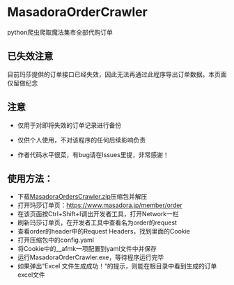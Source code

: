 # MasadoraOrderCrawler
python爬虫爬取魔法集市全部代购订单

## 已失效注意
目前玛莎提供的订单接口已经失效，因此无法再通过此程序导出订单数据。本页面仅留做纪念

## 注意
- 仅用于对即将失效的订单记录进行备份

- 仅供个人使用，不对该程序的任何后续影响负责

- 作者代码水平很菜，有bug请在Issues里提，非常感谢！

## 使用方法：
- 下载[MasadoraOrdersCrawler.zip](https://github.com/GardenKitten/MasadoraOrderCrawler/releases/download/ver1.0/MasadoraOrdersCrawler.zip)压缩包并解压
- 打开玛莎订单页：https://www.masadora.jp/member/order
- 在该页面按Ctrl+Shift+I调出开发者工具，打开Network一栏
- 刷新玛莎订单页，在开发者工具中查看名为order的request
- 查看order的header中的Request Headers，找到里面的Cookie
- 打开压缩包中的config.yaml
- 将Cookie中的__afmk一项配置到yaml文件中并保存
- 运行MasadoraOrderCrawler.exe，等待程序运行完毕
- 如果弹出“Excel 文件生成成功！“的提示，则能在根目录中看到生成的订单excel文件
